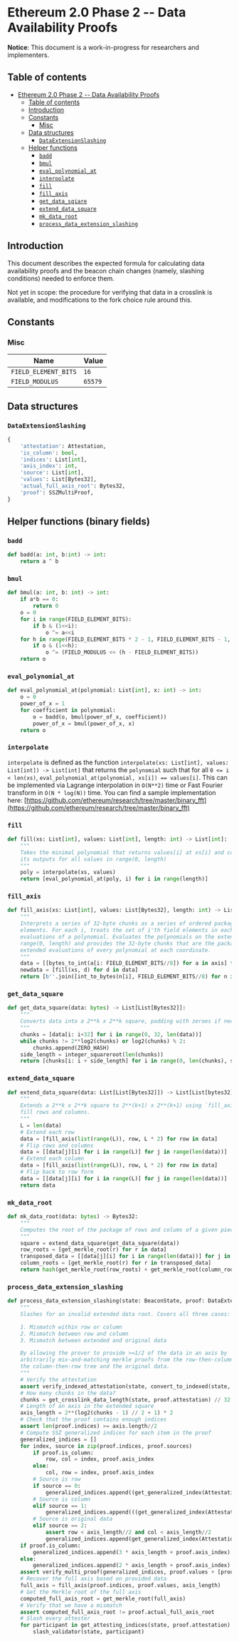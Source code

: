 # Ethereum 2.0 Phase 2 -- Data Availability Proofs

**Notice**: This document is a work-in-progress for researchers and implementers.

## Table of contents

<!-- TOC -->

- [Ethereum 2.0 Phase 2 -- Data Availability Proofs](#ethereum-20-phase-2----data-availability-proofs)
    - [Table of contents](#table-of-contents)
    - [Introduction](#introduction)
    - [Constants](#constants)
        - [Misc](#misc)
    - [Data structures](#data-structures)
        - [`DataExtensionSlashing`](#dataextensionslashing)
    - [Helper functions](#helper-functions)
        - [`badd`](#badd)
        - [`bmul`](#bmul)
        - [`eval_polynomial_at`](#eval-polynomial-at)
        - [`interpolate`](#interpolate)
        - [`fill`](#fill)
        - [`fill_axis`](#fill-axis)
        - [`get_data_sqiare`](#get-data-square)
        - [`extend_data_square`](#extend-data-square)
        - [`mk_data_root`](#mk-data-root)
        - [`process_data_extension_slashing`](#process-data-extension-slashing)

<!-- /TOC -->

## Introduction

This document describes the expected formula for calculating data availability proofs and the beacon chain changes (namely, slashing conditions) needed to enforce them.

Not yet in scope: the procedure for verifying that data in a crosslink is available, and modifications to the fork choice rule around this.

## Constants

### Misc

| Name | Value |
| - | - |
| `FIELD_ELEMENT_BITS` | `16` |
| `FIELD_MODULUS` | `65579` |

## Data structures

### `DataExtensionSlashing`

```python
{
    'attestation': Attestation,
    'is_column': bool,
    'indices': List[int],
    'axis_index': int,
    'source': List[int],
    'values': List[Bytes32],
    'actual_full_axis_root': Bytes32,
    'proof': SSZMultiProof,
}
```

## Helper functions (binary fields)

### `badd`

```python
def badd(a: int, b:int) -> int:
    return a ^ b
```

### `bmul`

```python
def bmul(a: int, b: int) -> int:
    if a*b == 0:
        return 0
    o = 0
    for i in range(FIELD_ELEMENT_BITS):
        if b & (1<<i):
            o ^= a<<i
    for h in range(FIELD_ELEMENT_BITS * 2 - 1, FIELD_ELEMENT_BITS - 1, -1):
        if o & (1<<h):
            o ^= (FIELD_MODULUS << (h - FIELD_ELEMENT_BITS))
    return o
```

### `eval_polynomial_at`

```python
def eval_polynomial_at(polynomial: List[int], x: int) -> int:
    o = 0
    power_of_x = 1
    for coefficient in polynomial:
        o = badd(o, bmul(power_of_x, coefficient))
        power_of_x = bmul(power_of_x, x)
    return o
```

### `interpolate`

`interpolate` is defined as the function `interpolate(xs: List[int], values: List[int]) -> List[int]` that returns the `polynomial` such that for all `0 <= i < len(xs)`, `eval_polynomial_at(polynomial, xs[i]) == values[i]`. This can be implemented via Lagrange interpolation in `O(N**2)` time or Fast Fourier transform in `O(N * log(N))` time. You can find a sample implementation here: [https://github.com/ethereum/research/tree/master/binary_fft](https://github.com/ethereum/research/tree/master/binary_fft)

### `fill`

```python
def fill(xs: List[int], values: List[int], length: int) -> List[int]:
    """
    Takes the minimal polynomial that returns values[i] at xs[i] and computes
    its outputs for all values in range(0, length)
    """
    poly = interpolate(xs, values)
    return [eval_polynomial_at(poly, i) for i in range(length)]
```

### `fill_axis`

```python
def fill_axis(xs: List[int], values: List[Bytes32], length: int) -> List[Bytes32]:
    """
    Interprets a series of 32-byte chunks as a series of ordered packages of field
    elements. For each i, treats the set of i'th field elements in each chunk as
    evaluations of a polynomial. Evaluates the polynomials on the extended domain
    range(0, length) and provides the 32-byte chunks that are the packages of the
    extended evaluations of every polynomial at each coordinate.
    """
    data = [[bytes_to_int(a[i: FIELD_ELEMENT_BITS//8]) for a in axis] for i in range(0, 32, FIELD_ELEMENT_BITS)]
    newdata = [fill(xs, d) for d in data]
    return [b''.join([int_to_bytes(n[i], FIELD_ELEMENT_BITS//8) for n in newdata]) for i in range(length)]
```

### `get_data_square`

```python
def get_data_square(data: bytes) -> List[List[Bytes32]]:
    """
    Converts data into a 2**k x 2**k square, padding with zeroes if necessary.
    """
    chunks = [data[i: i+32] for i in range(0, 32, len(data))]
    while chunks != 2**log2(chunks) or log2(chunks) % 2:
        chunks.append(ZERO_HASH)
    side_length = integer_squareroot(len(chunks))
    return [chunks[i: i + side_length] for i in range(0, len(chunks), side_length)]
```

### `extend_data_square`

```python
def extend_data_square(data: List[List[Bytes32]]) -> List[List[bytes32]]:
    """
    Extends a 2**k x 2**k square to 2**(k+1) x 2**(k+1) using `fill_axis` to
    fill rows and columns.
    """
    L = len(data)
    # Extend each row
    data = [fill_axis(list(range(L)), row, L * 2) for row in data]
    # Flip rows and columns
    data = [[data[j][i] for i in range(L)] for j in range(len(data))]
    # Extend each column
    data = [fill_axis(list(range(L)), row, L * 2) for row in data]
    # Flip back to row form
    data = [[data[j][i] for i in range(L)] for j in range(len(data))]
    return data
```

### `mk_data_root`

```python
def mk_data_root(data: bytes) -> Bytes32:
    """
    Computes the root of the package of rows and colums of a given piece of data.
    """
    square = extend_data_square(get_data_square(data))
    row_roots = [get_merkle_root(r) for r in data]
    transposed_data = [[data[j][i] for i in range(len(data))] for j in range(len(data))]
    column_roots = [get_merkle_root(r) for r in transposed_data]
    return hash(get_merkle_root(row_roots) + get_merkle_root(column_roots))
```

### `process_data_extension_slashing`

```python
def process_data_extension_slashing(state: BeaconState, proof: DataExtensionSlashing):
    """
    Slashes for an invalid extended data root. Covers all three cases:

    1. Mismatch within row or column
    2. Mismatch between row and column
    3. Mismatch between extended and original data

    By allowing the prover to provide >=1/2 of the data in an axis by
    arbitrarily mix-and-matching merkle proofs from the row-then-column tree,
    the column-then-row tree and the original data.
    """
    # Verify the attestation
    assert verify_indexed_attestation(state, convert_to_indexed(state, proof.attestation))
    # How many chunks in the data?
    chunks = get_crosslink_data_length(state, proof.attestation) // 32
    # Length of an axis in the extended square
    axis_length = 2**(log2(chunks - 1) // 2 + 1) * 2
    # Check that the proof contains enough indices
    assert len(proof.indices) >= axis.length//2
    # Compute SSZ generalized indices for each item in the proof
    generalized_indices = []
    for index, source in zip(proof.indices, proof.sources)
        if proof.is_column:
            row, col = index, proof.axis_index
        else:
            col, row = index, proof.axis_index
        # Source is row
        if source == 0:
            generalized_indices.append((get_generalized_index(AttestationData, 'extended_data_root') * 2 * axis_length + row) * axis_length + col)
        # Source is column
        elif source == 1:
            generalized_indices.append(((get_generalized_index(AttestationData, 'extended_data_root') * 2 + 1) * axis_length + col) * axis_length + row)
        # Source is original data
        elif source == 2:
            assert row < axis_length//2 and col < axis_length//2
            generalized_indices.append(get_generalized_index(AttestationData, 'crosslink_data_root') * 2 * 2**log2(chunks) + (row * axis_length//2 + col))
    if proof.is_column:
        generalized_indices.append(3 * axis_length + proof.axis_index)
    else:
        generalized_indices.append(2 * axis_length + proof.axis_index)
    assert verify_multi_proof(generalized_indices, proof.values + [proof.actual_full_axis_root], proof.proof, hash_tree_root(proof.attestation.data))
    # Recover the full axis based on provided data
    full_axis = fill_axis(proof.indices, proof.values, axis_length)
    # Get the Merkle root of the full axis
    computed_full_axis_root = get_merkle_root(full_axis)
    # Verify that we have a mismatch
    assert computed_full_axis_root != proof.actual_full_axis_root
    # Slash every attester
    for participant in get_attesting_indices(state, proof.attestation):
        slash_validator(state, participant)
```
